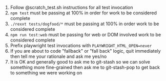 1. Follow @scratch_test.sh instructions for all test invocation 
2. `npm test` must be passing at 100% in order for work to be considered complete
3. `./rexxt tests/dogfood/*` must be passing at 100% in order work to be considered complete
4. `npm run test:web` must be passing for web or DOM involved work to be considered complete 
5. Prefix playwright test invocations with `PLAYWRIGHT_HTML_OPEN=never`
6. If you are about to code "fallback" or "fall back" logic, quit immediately then tell me your rationale and ask me yes/no
7. It is OK and generally good to ask me to git-stash so we can solve something more fine-grained then ask me to git-stash-pop to get back to something we were working on